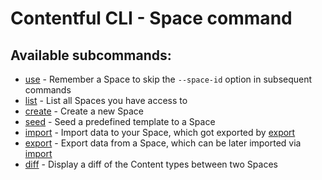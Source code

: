 # Contentful CLI - Space command

## Available subcommands:

* [use](./use) - Remember a Space to skip the `--space-id` option in subsequent commands
* [list](./list) - List all Spaces you have access to
* [create](./create) - Create a new Space
* [seed](./seed) - Seed a predefined template to a Space
* [import](./import) - Import data to your Space, which got exported by [export](./export)
* [export](./export) - Export data from a Space, which can be later imported via [import](./import)
* [diff](./diff) - Display a diff of the Content types between two Spaces
